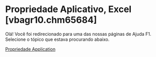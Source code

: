 
# Propriedade Aplicativo, Excel [vbagr10.chm65684]

Olá! Você foi redirecionado para uma das nossas páginas de Ajuda F1. Selecione o tópico que estava procurando abaixo.

[Propriedade Application](http://msdn.microsoft.com/library/df183c1c-8db3-e85c-c390-977cf54db7c5%28Office.15%29.aspx)
